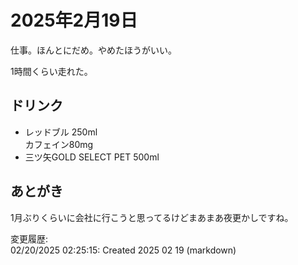 # 2025年2月19日

仕事。ほんとにだめ。やめたほうがいい。

1時間くらい走れた。

## ドリンク

- レッドブル 250ml  
カフェイン80mg
- 三ツ矢GOLD SELECT PET 500ml

## あとがき

1月ぶりくらいに会社に行こうと思ってるけどまあまあ夜更かしですね。

変更履歴:  
02/20/2025 02:25:15: Created 2025 02 19 (markdown)  
